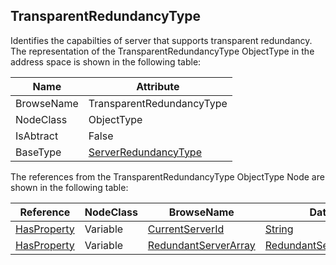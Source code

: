 <!-- objecttype -->
## TransparentRedundancyType
Identifies the capabilties of server that supports transparent redundancy.  
The representation of the TransparentRedundancyType ObjectType in the address space is shown in the following table:  

|Name|Attribute|
|---|---|
|BrowseName|TransparentRedundancyType|
|NodeClass|ObjectType|
|IsAbtract|False|
|BaseType|[ServerRedundancyType](../../../Part5/ObjectTypes/ServerRedundancyType/readme.md)|

The references from the TransparentRedundancyType ObjectType Node are shown in the following table:  

|Reference|NodeClass|BrowseName|DataType|TypeDefinition|ModellingRule|
|---|---|---|---|---|---|
|[HasProperty](../../../Part3/ReferenceTypes/HasProperty/readme.md)|Variable|[CurrentServerId](#CurrentServerId)|[String](../../../Part3/DataTypes/String/readme.md)|[PropertyType](../../Part5/VariableTypes/PropertyType/readme.md)|[Mandatory](../../Objects/Mandatory/readme.md)|
|[HasProperty](../../../Part3/ReferenceTypes/HasProperty/readme.md)|Variable|[RedundantServerArray](#RedundantServerArray)|[RedundantServerDataType](../../../Part5/DataTypes/RedundantServerDataType/readme.md)[]|[PropertyType](../../Part5/VariableTypes/PropertyType/readme.md)|[Mandatory](../../Objects/Mandatory/readme.md)|


